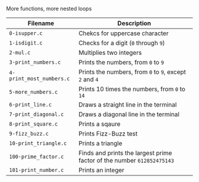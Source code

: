 More functions, more nested loops



| Filename | Description |
| -------- | ----------- |
| `0-isupper.c` | Chekcs for uppercase character |
| `1-isdigit.c` | Checks for a digit (`0` through `9`) |
| `2-mul.c` | Multiplies two integers |
| `3-print_numbers.c` | Prints the numbers, from `0` to `9` |
| `4-print_most_numbers.c` | Prints the numbers, from `0` to `9`, except `2` and `4` |
| `5-more_numbers.c` | Prints 10 times the numbers, from `0` to `14` |
| `6-print_line.c` | Draws a straight line in the terminal |
| `7-print_diagonal.c` | Draws a diagonal line in the terminal |
| `8-print_square.c` | Prints a sqaure |
| `9-fizz_buzz.c` | Prints Fizz-Buzz test |
| `10-print_triangle.c` | Prints a triangle |
| `100-prime_factor.c` | Finds and prints the largest prime factor of the number `612852475143` |
| `101-print_number.c` | Prints an integer |
